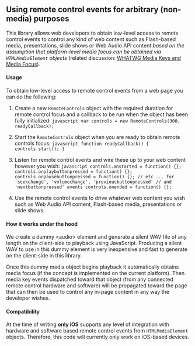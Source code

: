 ## Using remote control events for arbitrary (non-media) purposes

This library allows web developers to obtain low-level access to remote control events to control any kind of web content such as Flash-based media, presentations, slide shows or Web Audio API content _based on the assumption that platform-level media focus can be obtained via `HTMLMediaElement` objects_ (related discussion: [WHATWG Media Keys and Media Focus](https://github.com/whatwg/media-keys)).

#### Usage

To obtain low-level access to remote control events from a web page you can do the following:

1.   Create a new `RemoteControls` object with the required duration for remote control focus and a callback to be run when the object has been fully initialized:
    ``` javascript
    var controls = new RemoteControls(300, readyCallback);
    ```

2.   Start the `RemoteControls` object when you are ready to obtain remote controls focus:
    ``` javascript
    function readyCallback() {
      controls.start();
    }
    ```

3.   Listen for remote control events and wire these up to your web content however you wish:
    ``` javascript
    controls.onstarted = function() {};
    controls.onplaybuttonpressed = function() {};
    controls.onpausebuttonpressed = function() {};
    // etc ... for 'seekchange', 'volumechange', 'previousbuttonpressed'
    // and 'nextbuttonpressed' events
    controls.onended = function() {};
    ```

4.  Use the remote control events to drive whatever web content you wish such as Web Audio API content, Flash-based media, presentations or slide shows.


#### How it works under the hood

We create a dummy &lt;audio&gt; element and generate a silent WAV file of any length on the client-side to playback using JavaScript. Producing a silent WAV to  use in this dummy element is very inexpensive and fast to generate on the client-side in this library.

Once this dummy media object begins playback it automatically obtains media focus (if the concept is implemented on the current platform). Then media key events dispatched toward that object (from any connected remote control hardware and software) will be propagated toward the page that can then be used to control any in-page content in any way the developer wishes.

#### Compatibility

At the time of writing **only iOS** supports any level of integration with hardware and software based remote control events from `HTMLMediaElement` objects. Therefore, this code will currently only work on iOS-based devices.
